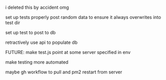 i deleted this by accident omg

set up tests properly
post random data to ensure it always overwrites into test dir

set up test to post to db

retractively use api to populate db

FUTURE:
make test.js point at some server specified in env

make testing more automated

maybe gh workflow to pull and pm2 restart from server
